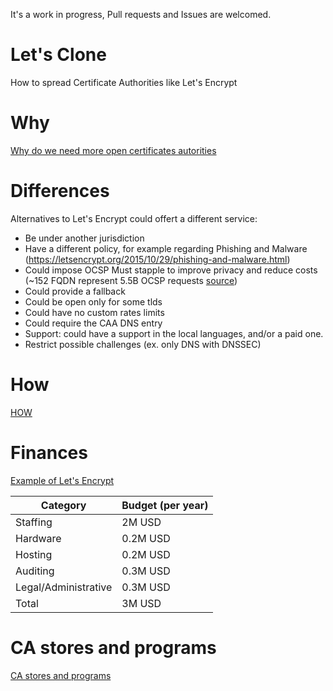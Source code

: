 It's a work in progress, Pull requests and Issues are welcomed.

# Let's Clone

How to spread Certificate Authorities like Let's Encrypt

# Why

[Why do we need more open certificates autorities](/WHY.md)

# Differences

Alternatives to Let's Encrypt could offert a different service:

- Be under another jurisdiction
- Have a different policy, for example regarding Phishing and Malware (https://letsencrypt.org/2015/10/29/phishing-and-malware.html)
- Could impose OCSP Must stapple to improve privacy and reduce costs (~152 FQDN represent 5.5B OCSP requests [source](https://letsencrypt.org/2018/12/31/looking-forward-to-2019.html))
- Could provide a fallback
- Could be open only for some tlds
- Could have no custom rates limits
- Could require the CAA DNS entry
- Support: could have a support in the local languages, and/or a paid one.
- Restrict possible challenges (ex. only DNS with DNSSEC)

# How

[HOW](/HOW.md)

# Finances

[Example of Let's Encrypt](/FINANCES.md)

|Category|Budget (per year)|
|---|---|
|Staffing|2M USD|
|Hardware|0.2M USD|
|Hosting|0.2M USD|
|Auditing|0.3M USD|
|Legal/Administrative|0.3M USD|
|Total|3M USD|

# CA stores and programs

[CA stores and programs](/CA_STORES.md)
